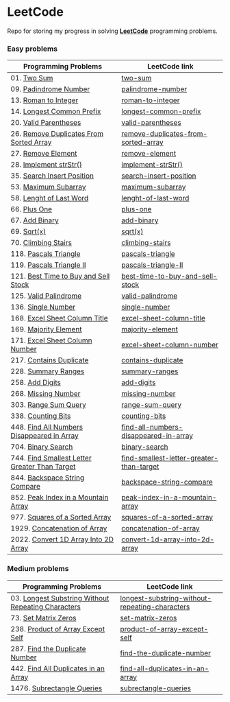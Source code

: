 # LeetCode
Repo for storing my progress in solving [**LeetCode**](https://leetcode.com/problemset/all/) programming problems.

<!---
![alt text](https://github.com/murilogustineli/LeetCode/blob/main/leetcode.png)
--->

### Easy problems
| Programming Problems | LeetCode link |
| -------------------- | ------------- |
| 01. [Two Sum](https://github.com/murilogustineli/LeetCode/blob/main/Programming-Solutions/01-Two-Sum-EASY.py) | [two-sum](https://leetcode.com/problems/two-sum/) |
| 09. [Padindrome Number](https://github.com/murilogustineli/LeetCode/blob/main/Programming-Solutions/09-Palindrome-Number-EASY.py) | [palindrome-number](https://leetcode.com/problems/palindrome-number/) |
| 13. [Roman to Integer](https://github.com/murilogustineli/LeetCode/blob/main/Programming-Solutions/13-Roman-to-Integer-EASY.py) | [roman-to-integer](https://leetcode.com/problems/roman-to-integer/) |
| 14. [Longest Common Prefix](https://github.com/murilogustineli/LeetCode/blob/main/Programming-Solutions/14-Most-Common-Prefix-EASY.py) | [longest-common-prefix](https://leetcode.com/problems/longest-common-prefix/) |
| 20. [Valid Parentheses](https://github.com/murilogustineli/LeetCode/blob/main/Programming-Solutions/20-Valid-Parenthesis-EASY.py) | [valid-parentheses](https://leetcode.com/problems/valid-parentheses/) |
| 26. [Remove Duplicates From Sorted Array](https://github.com/murilogustineli/LeetCode/blob/main/Programming-Solutions/26-Remove-Duplicates-from-Sorted-Array-EASY.py) | [remove-duplicates-from-sorted-array](https://leetcode.com/problems/remove-duplicates-from-sorted-array/) |
| 27. [Remove Element](https://github.com/murilogustineli/LeetCode/blob/main/Programming-Solutions/27-Remove-Element-EASY.py) |[remove-element](https://leetcode.com/problems/remove-element/) |
| 28. [Implement strStr()](https://github.com/murilogustineli/LeetCode/blob/main/Programming-Solutions/28-Implement-strStr()-EASY.py) | [implement-strStr()](https://leetcode.com/problems/implement-strstr/) |
| 35. [Search Insert Position](https://github.com/murilogustineli/LeetCode/blob/main/Programming-Solutions/35-Search-Insert-Position-EASY.py) | [search-insert-position](https://leetcode.com/problems/search-insert-position/) |
| 53. [Maximum Subarray](https://github.com/murilogustineli/LeetCode/blob/main/Programming-Solutions/53-Maximum-Subarray.EASY.py) | [maximum-subarray](https://leetcode.com/problems/maximum-subarray/) |
| 58. [Lenght of Last Word](https://github.com/murilogustineli/LeetCode/blob/main/Programming-Solutions/58-Lenght-of-Last-Word-EASY.py) | [lenght-of-last-word](https://leetcode.com/problems/length-of-last-word/) |
| 66. [Plus One](https://github.com/murilogustineli/LeetCode/blob/main/Programming-Solutions/66-Plus-One-EASY.py) | [plus-one](https://leetcode.com/problems/plus-one/) |
| 67. [Add Binary](https://github.com/murilogustineli/LeetCode/blob/main/Programming-Solutions/67-Add-Binary-EASY.py) | [add-binary](https://leetcode.com/problems/add-binary/) |
| 69. [Sqrt(x)](https://github.com/murilogustineli/LeetCode/blob/main/Programming-Solutions/69-Sqrt(x)-EASY.py) | [sqrt(x)](https://leetcode.com/problems/sqrtx/) |
| 70. [Climbing Stairs](https://github.com/murilogustineli/LeetCode/blob/main/Programming-Solutions/70-Climbing-Stairs-EASY.py) | [climbing-stairs](https://leetcode.com/problems/climbing-stairs/) |
| 118. [Pascals Triangle](https://github.com/murilogustineli/LeetCode/blob/main/Programming-Solutions/118-Pascals-Triangle-EASY.py) | [pascals-triangle](https://leetcode.com/problems/pascals-triangle/) |
| 119. [Pascals Triangle II](https://github.com/murilogustineli/LeetCode/blob/main/Programming-Solutions/119-Pascals-Triangle-II-EASY.py) | [pascals-triangle-II](https://leetcode.com/problems/pascals-triangle-ii/) |
| 121. [Best Time to Buy and Sell Stock](https://github.com/murilogustineli/LeetCode/blob/main/Programming-Solutions/121-Best-Time-to-Buy-and-Sell-Stock-EASY.py) | [best-time-to-buy-and-sell-stock](https://leetcode.com/problems/best-time-to-buy-and-sell-stock/) |
| 125. [Valid Palindrome](https://github.com/murilogustineli/LeetCode/blob/main/Programming-Solutions/125-Valid-Palindrome-EASY.py) | [valid-palindrome](https://leetcode.com/problems/valid-palindrome/) |
| 136. [Single Number](https://github.com/murilogustineli/LeetCode/blob/main/Programming-Solutions/136-Single-Number-EASY.py) | [single-number](https://leetcode.com/problems/single-number/) |
| 168. [Excel Sheet Column Title](https://github.com/murilogustineli/LeetCode/blob/main/Programming-Solutions/168-Excel-Sheet-Column-Title-EASY.py) | [excel-sheet-column-title](https://leetcode.com/problems/excel-sheet-column-title/) |
| 169. [Majority Element](https://github.com/murilogustineli/LeetCode/blob/main/Programming-Solutions/169-Majority-Element-EASY.py) | [majority-element](https://leetcode.com/problems/majority-element/) |
| 171. [Excel Sheet Column Number](https://github.com/murilogustineli/LeetCode/blob/main/Programming-Solutions/171-Excel-Sheet-Column-Number-EASY.py) | [excel-sheet-column-number](https://leetcode.com/problems/excel-sheet-column-number/) |
| 217. [Contains Duplicate](https://github.com/murilogustineli/LeetCode/blob/main/Programming-Solutions/217-Contains-Duplicates-EASY.py) | [contains-duplicate](https://leetcode.com/problems/contains-duplicate/) |
| 228. [Summary Ranges](https://github.com/murilogustineli/LeetCode/blob/main/Programming-Solutions/228-Summary-Ranges-EASY.py) | [summary-ranges](https://leetcode.com/problems/summary-ranges/) |
| 258. [Add Digits](https://github.com/murilogustineli/LeetCode/blob/main/Programming-Solutions/258-Add-Digits-EASY.py) | [add-digits](https://leetcode.com/problems/add-digits/) |
| 268. [Missing Number](https://github.com/murilogustineli/LeetCode/blob/main/Programming-Solutions/268-Missing-Number-EASY.py) | [missing-number](https://leetcode.com/problems/missing-number/) |
| 303. [Range Sum Query](https://github.com/murilogustineli/LeetCode/blob/main/Programming-Solutions/303-Range-Sum-Query-EASY.py) | [range-sum-query](https://leetcode.com/problems/range-sum-query-immutable/) |
| 338. [Counting Bits](https://github.com/murilogustineli/LeetCode/blob/main/Programming-Solutions/338-Counting-Bits-EASY.py) | [counting-bits](https://leetcode.com/problems/counting-bits/) |
| 448. [Find All Numbers Disappeared in Array](https://github.com/murilogustineli/LeetCode/blob/main/Programming-Solutions/448-Find-All-Numbers-Disappeared-Array-EASY.py) | [find-all-numbers-disappeared-in-array](https://leetcode.com/problems/find-all-numbers-disappeared-in-an-array/) |
| 704. [Binary Search](https://github.com/murilogustineli/LeetCode/blob/main/Programming-Solutions/704-Binary-Search-EASY.py) | [binary-search](https://leetcode.com/problems/binary-search/) |
| 744. [Find Smallest Letter Greater Than Target](https://github.com/murilogustineli/LeetCode/blob/main/Programming-Solutions/744-Find-Smallest-Letter-Greater-Than-Target-EASY.py) | [find-smallest-letter-greater-than-target](https://leetcode.com/problems/find-smallest-letter-greater-than-target/) |
| 844. [Backspace String Compare](https://github.com/murilogustineli/LeetCode/blob/main/Programming-Solutions/844-Backspace-String-Compare-EASY.py) | [backspace-string-compare](https://leetcode.com/problems/backspace-string-compare/) |
| 852. [Peak Index in a Mountain Array](https://github.com/murilogustineli/LeetCode/blob/main/Programming-Solutions/852-Peak-Index-in-a-Mountain-Array-EASY.py) | [peak-index-in-a-mountain-array](https://leetcode.com/problems/peak-index-in-a-mountain-array/) |
| 977. [Squares of a Sorted Array](https://github.com/murilogustineli/LeetCode/blob/main/Programming-Solutions/977-Squares-of-a-Sorted-Array-EASY.py) | [squares-of-a-sorted-array](https://leetcode.com/problems/squares-of-a-sorted-array/) |
| 1929. [Concatenation of Array](https://github.com/murilogustineli/LeetCode/blob/main/Programming-Solutions/1929-Concatenation-of-Array-EASY.py) | [concatenation-of-array](https://leetcode.com/problems/concatenation-of-array/) |
| 2022. [Convert 1D Array Into 2D Array](https://github.com/murilogustineli/LeetCode/blob/main/Programming-Solutions/2022-Convert-1D-Array-Into-2D-Array-EASY.py) | [convert-1d-array-into-2d-array](https://leetcode.com/problems/convert-1d-array-into-2d-array/) |




### Medium problems
| Programming Problems | LeetCode link |
| -------------------- | ------------- |
| 03. [Longest Substring Without Repeating Characters](https://leetcode.com/problems/longest-substring-without-repeating-characters/) | [longest-substring-without-repeating-characters](https://leetcode.com/problems/longest-substring-without-repeating-characters/) |
| 73. [Set Matrix Zeros](https://github.com/murilogustineli/LeetCode/blob/main/Programming-Solutions/73-Set-Matrix-Zeroes-MEDIUM.py) | [set-matrix-zeros](https://leetcode.com/problems/set-matrix-zeroes/) |
| 238. [Product of Array Except Self](https://github.com/murilogustineli/LeetCode/blob/main/Programming-Solutions/238-Product-of-Array-Except-Self-MEDIUM.py) | [product-of-array-except-self](https://leetcode.com/problems/product-of-array-except-self/) |
| 287. [Find the Duplicate Number](https://github.com/murilogustineli/LeetCode/blob/main/Programming-Solutions/287-Find-the-Duplicate-Number-MEDIUM.py) | [find-the-duplicate-number](https://leetcode.com/problems/find-the-duplicate-number/) |
| 442. [Find All Duplicates in an Array](https://github.com/murilogustineli/LeetCode/blob/main/Programming-Solutions/442-Find-All-Duplicates-in-an-Array-MEDIUM.py) | [find-all-duplicates-in-an-array](https://leetcode.com/problems/find-all-duplicates-in-an-array/) |
| 1476. [Subrectangle Queries](https://github.com/murilogustineli/LeetCode/blob/main/Programming-Solutions/1476-Subrectangle-Queries-MEDIUM.py) | [subrectangle-queries](https://leetcode.com/problems/subrectangle-queries/) |



<!---
| 00. []() |
--->
